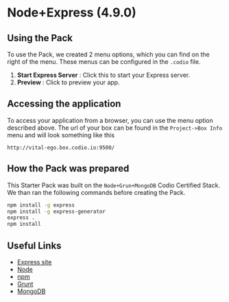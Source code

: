 # Node+Express (4.9.0)

## Using the Pack
To use the Pack, we created 2 menu options, which you can find on the right of the menu. These menus can be configured in the `.codio` file.

1. **Start Express Server** : Click this to start your Express server.
1. **Preview** : Click to preview your app.

## Accessing the application
To access your application from a browser, you can use the menu option described above. The url of your box can be found in the `Project->Box Info` menu and will look something like this

```
http://vital-ego.box.codio.io:9500/
```

## How the Pack was prepared
This Starter Pack was built on the `Node+Grun+MongoDB` Codio Certified Stack. We than ran the following commands before creating the Pack.

```bash
npm install -g express
npm install -g express-generator
express .
npm install
```

## Useful Links

- [Express site](http://expressjs.com/)
- [Node](http://nodejs.org/)
- [npm](https://www.npmjs.org/)
- [Grunt](http://gruntjs.com/)
- [MongoDB](https://www.mongodb.org)

